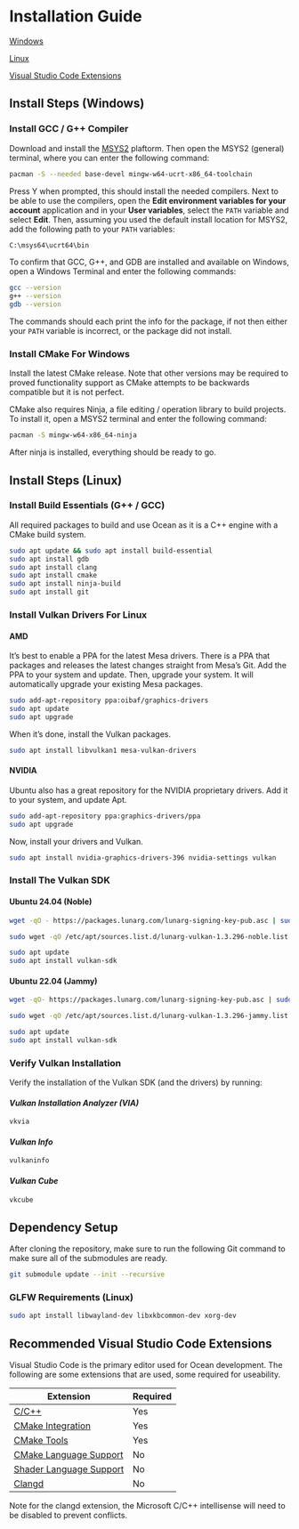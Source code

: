 # Installation Guide

[Windows](#install-steps-windows)

[Linux](#install-steps-linux)

[Visual Studio Code Extensions](#recommended-visual-studio-code-extensions)

## Install Steps (Windows)

### Install GCC / G++ Compiler

Download and install the [MSYS2](https://www.msys2.org/) plaftorm. Then open the MSYS2 (general) terminal, where you can enter the following command:

```bash
pacman -S --needed base-devel mingw-w64-ucrt-x86_64-toolchain
```

Press Y when prompted, this should install the needed compilers. Next to be able to use the compilers, open the __Edit environment variables for your account__ application and in your __User variables__, select the `PATH` variable and select __Edit__. Then, assuming you used the default install location for MSYS2, add the following path to your `PATH` variables:

```bash
C:\msys64\ucrt64\bin
```

To confirm that GCC, G++, and GDB are installed and available on Windows, open a Windows Terminal and enter the following commands:

```bash
gcc --version
g++ --version
gdb --version
```

The commands should each print the info for the package, if not then either your `PATH` variable is incorrect, or the package did not install.

### Install CMake For Windows

Install the latest CMake release. Note that other versions may be required to proved functionality support as CMake attempts to be backwards compatible but it is not perfect.

CMake also requires Ninja, a file editing / operation library to build projects. To install it, open a MSYS2 terminal and enter the following command:

```bash
pacman -S mingw-w64-x86_64-ninja
```

After ninja is installed, everything should be ready to go.

## Install Steps (Linux)

### Install Build Essentials (G++ / GCC)

All required packages to build and use Ocean as it is a C++ engine with a CMake build system.

```bash
sudo apt update && sudo apt install build-essential
sudo apt install gdb
sudo apt install clang
sudo apt install cmake
sudo apt install ninja-build
sudo apt install git
```

### Install Vulkan Drivers For Linux

#### AMD

It’s best to enable a PPA for the latest Mesa drivers. There is a PPA that packages and releases the latest changes straight from Mesa’s Git. Add the PPA to your system and update. Then, upgrade your system. It will automatically upgrade your existing Mesa packages.

```bash
sudo add-apt-repository ppa:oibaf/graphics-drivers
sudo apt update
sudo apt upgrade
```

When it’s done, install the Vulkan packages.

```bash
sudo apt install libvulkan1 mesa-vulkan-drivers
```

#### NVIDIA

Ubuntu also has a great repository for the NVIDIA proprietary drivers. Add it to your system, and update Apt.

```bash
sudo add-apt-repository ppa:graphics-drivers/ppa
sudo apt upgrade
```

Now, install your drivers and Vulkan.

```bash
sudo apt install nvidia-graphics-drivers-396 nvidia-settings vulkan
```

### Install The Vulkan SDK

#### Ubuntu 24.04 (Noble)

```bash
wget -qO - https://packages.lunarg.com/lunarg-signing-key-pub.asc | sudo apt-key add -

sudo wget -qO /etc/apt/sources.list.d/lunarg-vulkan-1.3.296-noble.list https://packages.lunarg.com/vulkan/1.3.296/lunarg-vulkan-1.3.296-noble.list

sudo apt update
sudo apt install vulkan-sdk
```

#### Ubuntu 22.04 (Jammy)

```bash
wget -qO- https://packages.lunarg.com/lunarg-signing-key-pub.asc | sudo tee /etc/apt/trusted.gpg.d/lunarg.asc

sudo wget -qO /etc/apt/sources.list.d/lunarg-vulkan-1.3.296-jammy.list https://packages.lunarg.com/vulkan/1.3.296/lunarg-vulkan-1.3.296-jammy.list

sudo apt update
sudo apt install vulkan-sdk
```

### Verify Vulkan Installation

Verify the installation of the Vulkan SDK (and the drivers) by running:

#### _Vulkan Installation Analyzer (VIA)_

```bash
vkvia
```

#### _Vulkan Info_

```bash
vulkaninfo
```

#### _Vulkan Cube_

```bash
vkcube
```

## Dependency Setup

After cloning the repository, make sure to run the following Git command to make sure all of the submodules are ready.

```bash
git submodule update --init --recursive
```

### GLFW Requirements (Linux)

```bash
sudo apt install libwayland-dev libxkbcommon-dev xorg-dev
```

## Recommended Visual Studio Code Extensions

Visual Studio Code is the primary editor used for Ocean development. The following are some extensions that are used, some required for useability.

| Extension                                                                                                          | Required |
| ------------------------------------------------------------------------------------------------------------------ | -------- |
| [C/C++](https://marketplace.visualstudio.com/items?itemName=ms-vscode.cpptools)                                    | Yes      |
| [CMake Integration](https://marketplace.visualstudio.com/items?itemName=go2sh.cmake-integration-vscode)            | Yes      |
| [CMake Tools](https://marketplace.visualstudio.com/items?itemName=ms-vscode.cmake-tools)                           | Yes      |
| [CMake Language Support](https://marketplace.visualstudio.com/items?itemName=josetr.cmake-language-support-vscode) | No       |
| [Shader Language Support](https://marketplace.visualstudio.com/items?itemName=slevesque.shader)                    | No       |
| [Clangd](https://marketplace.visualstudio.com/items?itemName=llvm-vs-code-extensions.vscode-clangd)                | No       |

Note for the clangd extension, the Microsoft C/C++ intellisense will need to be disabled to prevent conflicts.
